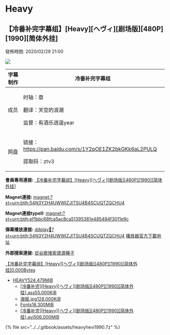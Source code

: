 # Heavy

## 【冷番补完字幕组】\[Heavy]\[ヘヴィ]\[剧场版]\[480P]\[1990]\[简体外挂]

發佈時間: 2020/02/29 21:00​

![](https://s2.ax1x.com/2020/02/29/36p9xJ.jpg)

| 字幕制作 | 冷番补完字幕组                                                                  |
| ---- | ------------------------------------------------------------------------ |
| 成员   | <p>时轴：章</p><p>翻译：天空的浪潮</p><p>监督：有酒乐逍遥year</p>                            |
| 网盘   | <p>链接：https://pan.baidu.com/s/1Y2pOE1ZK2bkGKk6aL2PULQ</p><p>提取码：ztv3</p> |

**會員專用連接:** [【冷番补完字幕组】\[Heavy\]\[ヘヴィ\]\[剧场版\]\[480P\]\[1990\]\[简体外挂\]](https://dl.dmhy.org/2020/02/29/ef1bbc68fca5ac8ca51395381e485484f3011e9c.torrent)

**Magnet連接:** [magnet:?xt=urn:btih:54N3Y2H4UWWIZJITSU4B4SCUQTZQCHU4](https://magnet/?xt=urn:btih:54N3Y2H4UWWIZJITSU4B4SCUQTZQCHU4\&dn=\&tr=http%3A%2F%2F104.238.198.186%3A8000%2Fannounce\&tr=udp%3A%2F%2F104.238.198.186%3A8000%2Fannounce\&tr=http%3A%2F%2Ftracker.openbittorrent.com%3A80%2Fannounce\&tr=udp%3A%2F%2Ftracker3.itzmx.com%3A6961%2Fannounce\&tr=http%3A%2F%2Ftracker4.itzmx.com%3A2710%2Fannounce\&tr=http%3A%2F%2Ftracker.publicbt.com%3A80%2Fannounce\&tr=http%3A%2F%2Ftracker.prq.to%2Fannounce\&tr=http%3A%2F%2Fopen.acgtracker.com%3A1096%2Fannounce\&tr=https%3A%2F%2Ft-115.rhcloud.com%2Fonly\_for\_ylbud\&tr=http%3A%2F%2Ftracker1.itzmx.com%3A8080%2Fannounce\&tr=http%3A%2F%2Ftracker2.itzmx.com%3A6961%2Fannounce\&tr=udp%3A%2F%2Ftracker1.itzmx.com%3A8080%2Fannounce\&tr=udp%3A%2F%2Ftracker2.itzmx.com%3A6961%2Fannounce\&tr=udp%3A%2F%2Ftracker3.itzmx.com%3A6961%2Fannounce\&tr=udp%3A%2F%2Ftracker4.itzmx.com%3A2710%2Fannounce)

**Magnet連接typeII:** [magnet:?xt=urn:btih:ef1bbc68fca5ac8ca51395381e485484f3011e9c](https://magnet/?xt=urn:btih:ef1bbc68fca5ac8ca51395381e485484f3011e9c)

**彈幕播放連接:** [ddplay:magnet:?xt=urn:btih:54N3Y2H4UWWIZJITSU4B4SCUQTZQCHU4](ddplay:magnet:?xt=urn:btih:54N3Y2H4UWWIZJITSU4B4SCUQTZQCHU4\&dn=\&tr=http%3A%2F%2F104.238.198.186%3A8000%2Fannounce\&tr=udp%3A%2F%2F104.238.198.186%3A8000%2Fannounce\&tr=http%3A%2F%2Ftracker.openbittorrent.com%3A80%2Fannounce\&tr=udp%3A%2F%2Ftracker3.itzmx.com%3A6961%2Fannounce\&tr=http%3A%2F%2Ftracker4.itzmx.com%3A2710%2Fannounce\&tr=http%3A%2F%2Ftracker.publicbt.com%3A80%2Fannounce\&tr=http%3A%2F%2Ftracker.prq.to%2Fannounce\&tr=http%3A%2F%2Fopen.acgtracker.com%3A1096%2Fannounce\&tr=https%3A%2F%2Ft-115.rhcloud.com%2Fonly\_for\_ylbud\&tr=http%3A%2F%2Ftracker1.itzmx.com%3A8080%2Fannounce\&tr=http%3A%2F%2Ftracker2.itzmx.com%3A6961%2Fannounce\&tr=udp%3A%2F%2Ftracker1.itzmx.com%3A8080%2Fannounce\&tr=udp%3A%2F%2Ftracker2.itzmx.com%3A6961%2Fannounce\&tr=udp%3A%2F%2Ftracker3.itzmx.com%3A6961%2Fannounce\&tr=udp%3A%2F%2Ftracker4.itzmx.com%3A2710%2Fannounce) [播放器官方下載地址](http://www.dandanplay.com/?from=dmhy)

**外部搜索連接:** [從谷歌搜索資源種子](https://www.google.com/search?oe=utf-8\&q=ef1bbc68fca5ac8ca51395381e485484f3011e9c)

[【冷番补完字幕组】\[Heavy\]\[ヘヴィ\]\[剧场版\]\[480P\]\[1990\]\[简体外挂\]0.000Bytes](https://share.dmhy.org/topics/view/536031\_Heavy\_480P\_1990.html)

* [HEAVY524.479MiB](https://share.dmhy.org/topics/view/536031\_Heavy\_480P\_1990.html)
  * [\[冷番补完\]\[Heavy\]\[ヘヴィ\]\[剧场版\]\[480P\]\[1990\]\[简体外挂\].ass55.000KiB](https://share.dmhy.org/topics/view/536031\_Heavy\_480P\_1990.html)
  * [海报.jpg128.000KiB](https://share.dmhy.org/topics/view/536031\_Heavy\_480P\_1990.html)
  * [Fonts18.300MiB](https://share.dmhy.org/topics/view/536031\_Heavy\_480P\_1990.html)
  * [\[冷番补完\]\[Heavy\]\[ヘヴィ\]\[剧场版\]\[480P\]\[1990\]\[简体外挂\].avi506.000MiB](https://share.dmhy.org/topics/view/536031\_Heavy\_480P\_1990.html)

{% file src="../../.gitbook/assets/heavyhevi1990.7z" %}
